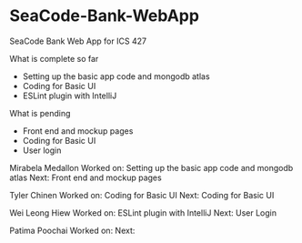 # SeaCode-Bank-WebApp
SeaCode Bank Web App for ICS 427

What is complete so far
- Setting up the basic app code and mongodb atlas
- Coding for Basic UI
- ESLint plugin with IntelliJ

What is pending
- Front end and mockup pages
- Coding for Basic UI
- User login

Mirabela Medallon
Worked on: Setting up the basic app code and mongodb atlas
Next: Front end and mockup pages

Tyler Chinen
Worked on: Coding for Basic UI
Next: Coding for Basic UI

Wei Leong Hiew
Worked on: ESLint plugin with IntelliJ
Next: User Login

Patima Poochai
Worked on: 
Next: